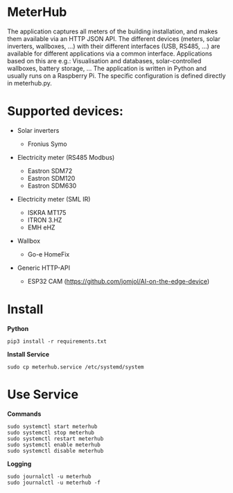 # MeterHub

The application captures all meters of the building installation, and makes them available via an HTTP JSON API. 
The different devices (meters, solar inverters, wallboxes, ...) with their different interfaces (USB, RS485, ...) 
are available for different applications via a common interface. 
Applications based on this are e.g.: Visualisation and databases, solar-controlled wallboxes, battery storage, ... 
The application is written in Python and usually runs on a Raspberry Pi. The specific configuration is defined directly in meterhub.py.

# Supported devices:

* Solar inverters
    * Fronius Symo

* Electricity meter (RS485 Modbus)
    * Eastron SDM72
    * Eastron SDM120
    * Eastron SDM630
    
* Electricity meter (SML IR)
    * ISKRA MT175
    * ITRON 3.HZ
    * EMH eHZ

* Wallbox 
  * Go-e HomeFix
    
* Generic HTTP-API
  * ESP32 CAM (https://github.com/jomjol/AI-on-the-edge-device) 


# Install
**Python**
 
    pip3 install -r requirements.txt

**Install Service**  

    sudo cp meterhub.service /etc/systemd/system

# Use Service

**Commands** 

    sudo systemctl start meterhub
    sudo systemctl stop meterhub
    sudo systemctl restart meterhub
    sudo systemctl enable meterhub
    sudo systemctl disable meterhub

**Logging**

    sudo journalctl -u meterhub
    sudo journalctl -u meterhub -f